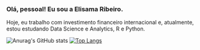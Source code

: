 ### Olá, pessoal! Eu sou a Elisama Ribeiro.

Hoje, eu trabalho com investimento financeiro internacional e, atualmente, estou estudando Data Science e Analytics, R e Python.

![Anurag's GitHub stats](https://github-readme-stats.vercel.app/api?username=elisamaribeiro&count_private=true&show_icons=true&theme=transparent)
[![Top Langs](https://github-readme-stats.vercel.app/api/top-langs/?username=elisamaribeiro&layout=compact&theme=transparent)](https://github.com/elisamaribeiro/github-readme-stats)
